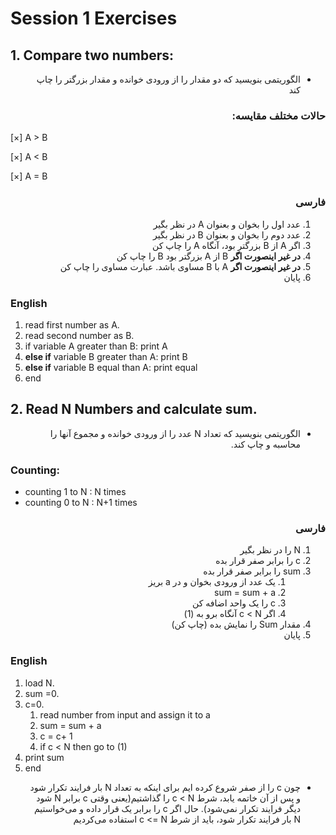 # Session 1 Exercises

## 1. Compare two numbers:

<div dir="rtl">

- الگوریتمی بنویسید که دو مقدار را از ورودی خوانده و مقدار بزرگتر را چاپ کند

### حالات مختلف مقایسه:

</div>
[×] A > B

[×] A < B

[×] A = B

<div dir="rtl">

### فارسی

1. عدد اول را بخوان و بعنوان A در نظر بگیر
2. عدد دوم را بخوان و بعنوان B در نظر بگیر
3. اگر A از B بزرگتر بود، آنگاه A را چاپ کن
4. **در غیر اینصورت اگر** B از A بزرگتر بود B را چاپ کن
5. **در غیر اینصورت اگر** A با B مساوی باشد. عبارت مساوی را چاپ کن
6. پایان
</div>

### English

1. read first number as A.
2. read second number as B.
3. if variable A greater than B: print A
4. **else if** variable B greater than A: print B
5. **else if** variable B equal than A: print equal
6. end



## 2. Read N Numbers and calculate sum.

<div dir="rtl">

- الگوریتمی بنویسید که تعداد N عدد را از ورودی خوانده و مجموع آنها را محاسبه و چاپ کند.
</div>

### Counting:

- counting 1 to N : N times
- counting 0 to N : N+1 times

<div dir="rtl">

### فارسی

1. N را در نظر بگیر
1. c را برابر صفر قرار بده
1. sum را برابر صفر قرار بده
   1. یک عدد از ورودی بخوان و در a بریز
   1. sum = sum + a
   1. c را یک واحد اضافه کن
   1. اگر c < N آنگاه برو به (1)
1. مقدار Sum را نمایش بده (چاپ کن)
1. پایان
</div>

### English

1. load N.
1. sum =0.
1. c=0.
   1. read number from input and assign it to a
   1. sum = sum + a
   1. c = c+ 1
   1. if c < N then go to (1)
1. print sum
1. end
<div dir="rtl">

- چون c را از صفر شروع کرده ایم برای اینکه به تعداد N بار فرایند تکرار شود و پس از آن خاتمه یابد، شرط c < N را گذاشتیم(یعنی وقتی c برابر N شود دیگر فرایند تکرار نمی‌شود). حال اگر c را برابر یک قرار داده و می‌خواستیم N بار فرایند تکرار شود، باید از شرط c <= N استفاده می‌کردیم

</div>
